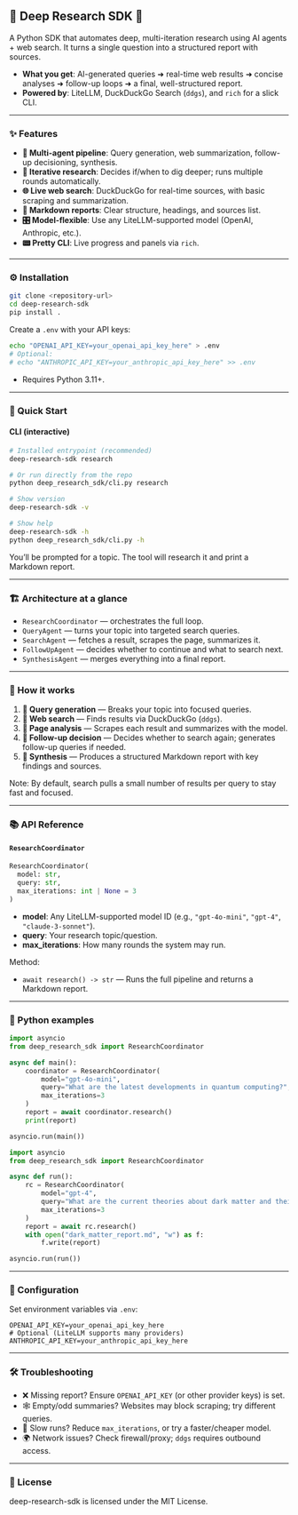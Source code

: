 ## 🔎 Deep Research SDK 🤖

A Python SDK that automates deep, multi-iteration research using AI agents + web search. It turns a single question into a structured report with sources. 

- **What you get**: AI-generated queries ➜ real-time web results ➜ concise analyses ➜ follow-up loops ➜ a final, well-structured report.
- **Powered by**: LiteLLM, DuckDuckGo Search (`ddgs`), and `rich` for a slick CLI.

---

### ✨ Features

- **🧠 Multi-agent pipeline**: Query generation, web summarization, follow-up decisioning, synthesis.
- **🔁 Iterative research**: Decides if/when to dig deeper; runs multiple rounds automatically.
- **🌐 Live web search**: DuckDuckGo for real-time sources, with basic scraping and summarization.
- **📝 Markdown reports**: Clear structure, headings, and sources list.
- **🎛️ Model-flexible**: Use any LiteLLM-supported model (OpenAI, Anthropic, etc.).
- **📟 Pretty CLI**: Live progress and panels via `rich`.

---

 

### ⚙️ Installation

```bash
git clone <repository-url>
cd deep-research-sdk
pip install .
```

Create a `.env` with your API keys:
```bash
echo "OPENAI_API_KEY=your_openai_api_key_here" > .env
# Optional:
# echo "ANTHROPIC_API_KEY=your_anthropic_api_key_here" >> .env
```

- Requires Python 3.11+.

---

### 🚀 Quick Start

#### CLI (interactive)
```bash
# Installed entrypoint (recommended)
deep-research-sdk research

# Or run directly from the repo
python deep_research_sdk/cli.py research

# Show version
deep-research-sdk -v

# Show help
deep-research-sdk -h
python deep_research_sdk/cli.py -h
```
You’ll be prompted for a topic. The tool will research it and print a Markdown report.

---

### 🏗️ Architecture at a glance

- `ResearchCoordinator` — orchestrates the full loop.
- `QueryAgent` — turns your topic into targeted search queries.
- `SearchAgent` — fetches a result, scrapes the page, summarizes it.
- `FollowUpAgent` — decides whether to continue and what to search next.
- `SynthesisAgent` — merges everything into a final report.

---

### 🔬 How it works

1. **🧭 Query generation** — Breaks your topic into focused queries.
2. **🔎 Web search** — Finds results via DuckDuckGo (`ddgs`).
3. **🧪 Page analysis** — Scrapes each result and summarizes with the model.
4. **🤔 Follow-up decision** — Decides whether to search again; generates follow-up queries if needed.
5. **🧵 Synthesis** — Produces a structured Markdown report with key findings and sources.

Note: By default, search pulls a small number of results per query to stay fast and focused.

---

### 📚 API Reference

#### `ResearchCoordinator`
```python
ResearchCoordinator(
  model: str,
  query: str,
  max_iterations: int | None = 3
)
```

- **model**: Any LiteLLM-supported model ID (e.g., `"gpt-4o-mini"`, `"gpt-4"`, `"claude-3-sonnet"`).
- **query**: Your research topic/question.
- **max_iterations**: How many rounds the system may run.

Method:
- `await research() -> str` — Runs the full pipeline and returns a Markdown report.

---

### 🧰 Python examples

```python
import asyncio
from deep_research_sdk import ResearchCoordinator

async def main():
    coordinator = ResearchCoordinator(
        model="gpt-4o-mini",
        query="What are the latest developments in quantum computing?",
        max_iterations=3
    )
    report = await coordinator.research()
    print(report)

asyncio.run(main())
```

```python
import asyncio
from deep_research_sdk import ResearchCoordinator

async def run():
    rc = ResearchCoordinator(
        model="gpt-4",
        query="What are the current theories about dark matter and their implications?",
        max_iterations=3
    )
    report = await rc.research()
    with open("dark_matter_report.md", "w") as f:
        f.write(report)

asyncio.run(run())
```

---

### 🧩 Configuration

Set environment variables via `.env`:
```env
OPENAI_API_KEY=your_openai_api_key_here
# Optional (LiteLLM supports many providers)
ANTHROPIC_API_KEY=your_anthropic_api_key_here
```

---

### 🛠️ Troubleshooting

- ❌ Missing report? Ensure `OPENAI_API_KEY` (or other provider keys) is set.
- 🕸️ Empty/odd summaries? Websites may block scraping; try different queries.
- 🐢 Slow runs? Reduce `max_iterations`, or try a faster/cheaper model.
- 🌍 Network issues? Check firewall/proxy; `ddgs` requires outbound access.

---

### 📜 License

deep-research-sdk is licensed under the MIT License.
